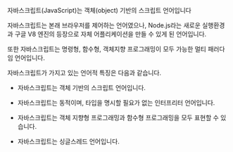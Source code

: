 자바스크립트(JavaScript)는 객체(object) 기반의 스크립트 언어입니다

자바스크립트는 본래 브라우저를 제어하는 언어였으나, Node.js라는 새로운 실행환경과 구글 V8 엔진의 등장으로 자체 어플리케이션을 만들 수 있게 된 언어입니다.

또한 자바스크립트는 명령형, 함수형, 객체지향 프로그래밍이 모두 가능한 멀티 패러다임 언어입니다.

자바스크립트가 가지고 있는 언어적 특징은 다음과 같습니다.

- 자바스크립트는 객체 기반의 스크립트 언어입니다.

- 자바스크립트는 동적이며, 타입을 명시할 필요가 없는 인터프리터 언어입니다.

- 자바스크립트는 객체 지향형 프로그래밍과 함수형 프로그래밍을 모두 표현할 수 있습니다.

- 자바스크립트는 싱글스레드 언어입니다.

